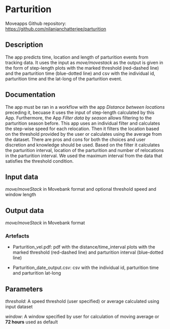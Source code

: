 # Parturition

Moveapps 
Github repository: https://github.com/nilanjanchatterjee/parturition

## Description

The app predicts time, location and length of parturition events from tracking data. It uses the input as *move/movestack* as the output is given in the form of step-length plots with the marked threshold (red-dashed line) and the parturition time (blue-dotted line) and csv with the individual id, parturition time and the lat-long of the parturition event.

## Documentation

The app must be ran in a workflow with the app *Distance between locations* preceding it, becuase it uses the input of step-length calculated by this App. Furthermore, the App *Filter data by season* allows filtering to the parturition season before. This app uses an individual filter and calculates the step-wise speed for each relocation. Then it filters the location based on the threshold provided by the user or calculates using the average from the dataset. There are pros and cons for both the choices and user discretion and knowledge should be used. 
Based on the filter it calculates the parturition interval, location of the parturition and number of relocations in the parturition interval. We used the maximum interval from the data that satisfies the threshold condition. 

## Input data

*move/moveStack* in Movebank format and optional threshold speed and window length

## Output data

*move/moveStack* in Movebank format

### Artefacts
 - Parturition_vel.pdf: pdf with the distance/time_interval plots with the marked threshold (red-dashed line) and parturition interval (blue-dotted line)
 
 - Parturition_date_output.csv: csv with the individual id, parturition time and parturition lat-long

## Parameters

*threshold*: A speed threshold (user specified) or average calculated using input dataset

*window*: A window specified by user for calculation of moving average or **72 hours** used as default
